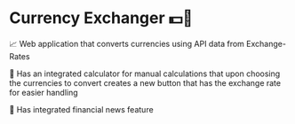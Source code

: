 # Currency Exchanger 💵💱
📈 Web application that converts currencies using API data from Exchange-Rates

🧮 Has an integrated calculator for manual calculations that upon choosing the currencies to convert creates a new button that has the exchange rate for easier handling

📰 Has integrated financial news feature

